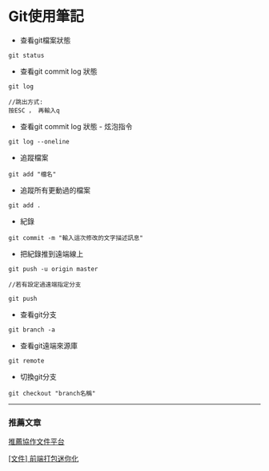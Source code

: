 # Git使用筆記

* 查看git檔案狀態
```
git status
```

* 查看git commit log 狀態
```
git log

//跳出方式:
按ESC ， 再輸入q
```

* 查看git commit log 狀態 - 炫泡指令
```
git log --oneline
```

* 追蹤檔案
```
git add "檔名"
```

* 追蹤所有更動過的檔案
```
git add .
```

* 紀錄
```
git commit -m "輸入這次修改的文字描述訊息"
```

* 把紀錄推到遠端線上
```
git push -u origin master 

//若有設定過遠端指定分支

git push
```

* 查看git分支
```
git branch -a
```
* 查看git遠端來源庫
```
git remote
```
* 切換git分支
```
git checkout "branch名稱"
```
---
### 推薦文章
[推薦協作文件平台](https://hackmd.io/)

[[文件] 前端打包迷你化](https://hackmd.io/VWibUPGzSWeJyGOqitb5CA)

